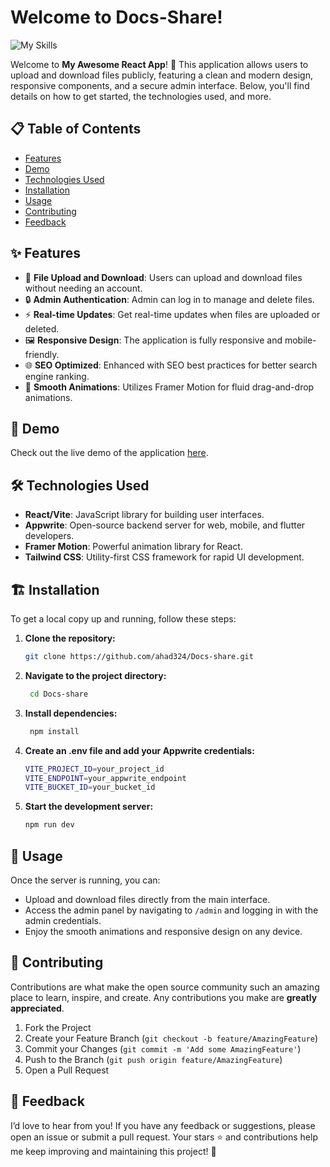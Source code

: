 ﻿# Welcome to Docs-Share!
![My Skills](https://skillicons.dev/icons?i=react,vite,tailwind,css,appwrite,)

Welcome to **My Awesome React App**! 🚀 This application allows users to upload and download files publicly, featuring a clean and modern design, responsive components, and a secure admin interface. Below, you'll find details on how to get started, the technologies used, and more.



## 📋 Table of Contents

-   [Features](#-features)
-   [Demo](#-demo)
-   [Technologies Used](#-technologies-used)
-   [Installation](#-installation)
-   [Usage](#-usage)
-   [Contributing](#-contributing)
-   [Feedback](#-feedback)


## ✨ Features

-   📁 **File Upload and Download**: Users can upload and download files without needing an account.
-   🔒 **Admin Authentication**: Admin can log in to manage and delete files.
-   ⚡ **Real-time Updates**: Get real-time updates when files are uploaded or deleted.
-   🖼️ **Responsive Design**: The application is fully responsive and mobile-friendly.
-   🌐 **SEO Optimized**: Enhanced with SEO best practices for better search engine ranking.
-   🎨 **Smooth Animations**: Utilizes Framer Motion for fluid drag-and-drop animations.


## 🎥 Demo

Check out the live demo of the application [here](https://soon-available.com).


## 🛠️ Technologies Used

-   **React/Vite**: JavaScript library for building user interfaces.
-   **Appwrite**: Open-source backend server for web, mobile, and flutter developers.
-   **Framer Motion**: Powerful animation library for React.
-   **Tailwind CSS**: Utility-first CSS framework for rapid UI development.


## 🏗️ Installation

To get a local copy up and running, follow these steps:

1.  **Clone the repository:**
    
     ``` bash 
     git clone https://github.com/ahad324/Docs-share.git
      ```
    
2.  **Navigate to the project directory:**
    
    ```bash
     cd Docs-share
     ``` 
    
3.  **Install dependencies:**
    
     ``` bash
      npm install  
      ``` 
    
4.  **Create an .env file and add your Appwrite credentials:**
    
     ``` bash 
     VITE_PROJECT_ID=your_project_id
    VITE_ENDPOINT=your_appwrite_endpoint
    VITE_BUCKET_ID=your_bucket_id
      ```
    
5.  **Start the development server:**
    
    ``` bash 
    npm run dev 
     ```


## 🚀 Usage

Once the server is running, you can:

-   Upload and download files directly from the main interface.
-   Access the admin panel by navigating to `/admin` and logging in with the admin credentials.
-   Enjoy the smooth animations and responsive design on any device.



## 🤝 Contributing

Contributions are what make the open source community such an amazing place to learn, inspire, and create. Any contributions you make are **greatly appreciated**.

1.  Fork the Project
2.  Create your Feature Branch (`git checkout -b feature/AmazingFeature`)
3.  Commit your Changes (`git commit -m 'Add some AmazingFeature'`)
4.  Push to the Branch (`git push origin feature/AmazingFeature`)
5.  Open a Pull Request


## 💬 Feedback


I’d love to hear from you! If you have any feedback or suggestions, please open an issue or submit a pull request. Your stars ⭐ and contributions help me keep improving and maintaining this project! 🙌

